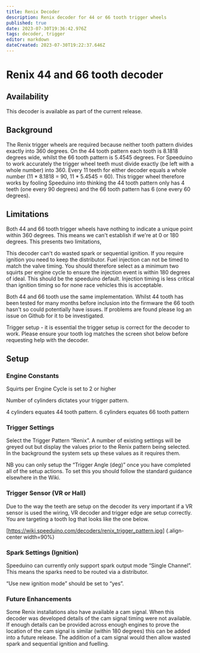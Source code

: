 ```yaml
---
title: Renix Decoder
description: Renix decoder for 44 or 66 tooth trigger wheels
published: true
date: 2023-07-30T19:36:42.976Z
tags: decoder, trigger
editor: markdown
dateCreated: 2023-07-30T19:22:37.646Z
---
```


# Renix 44 and 66 tooth decoder
## Availability

This decoder is available as part of the current release.

## Background

The Renix trigger wheels are required because neither tooth pattern divides exactly into 360 degrees. On the 44 tooth pattern each tooth is 8.1818 degrees wide, whilst the 66 tooth pattern is 5.4545 degrees. For Speeduino to work accurately the trigger wheel teeth must divide exactly (be left with a whole number) into 360. Every 11 teeth for either decoder equals a whole number (11 * 8.1818 = 90, 11 * 5.4545 = 60). This trigger wheel therefore works by fooling Speeduino into thinking the 44 tooth pattern only has 4 teeth (one every 90 degrees) and the 66 tooth pattern has 6 (one every 60 degrees). 

## Limitations

Both 44 and 66 tooth trigger wheels have nothing to indicate a unique point within 360 degrees. This means we can't establish if we're at 0 or 180 degrees. This presents two limitations,

This decoder can't do wasted spark or sequential ignition. If you require ignition you need to keep the distributor.
Fuel injection can not be timed to match the valve timing. You should therefore select as a minimum two squirts per engine cycle to ensure the injection event is within 180 degrees of ideal. This should be the speeduino default. Injection timing is less critical than ignition timing so for none race vehicles this is acceptable.

Both 44 and 66 tooth use the same implementation. Whilst 44 tooth has been tested for many months before inclusion into the firmware the 66 tooth hasn't so could potentially have issues. If problems are found please log an issue on Github for it to be investigated. 

Trigger setup - it is essential the trigger setup is correct for the decoder to work. Please ensure your tooth log matches the screen shot below before requesting help with the decoder.

## Setup

### Engine Constants

Squirts per Engine Cycle is set to 2 or higher

Number of cylinders dictates your trigger pattern. 

4 cylinders equates 44 tooth pattern.
6 cylinders equates 66 tooth pattern

### Trigger Settings

Select the Trigger Pattern “Renix”. A number of existing settings will be greyed out but display the values prior to the Renix pattern being selected. In the background the system sets up these values as it requires them.

NB you can only setup the “Trigger Angle (deg)” once you have completed all of the setup actions. To set this you should follow the standard guidance elsewhere in the Wiki.

### Trigger Sensor (VR or Hall)

Due to the way the teeth are setup on the decoder its very important if a VR sensor is used the wiring, VR decoder and trigger edge are setup correctly. You are targeting a tooth log that looks like the one below.


[https://wiki.speeduino.com/decoders/renix_trigger_pattern.jpg]  {.align-center width=90%}


### Spark Settings (Ignition)

Speeduino can currently only support spark output mode “Single Channel”. This means the sparks need to be routed via a distributor.

“Use new ignition mode” should be set to “yes”.



### Future Enhancements

Some Renix installations also have available a cam signal. When this decoder was developed details of the cam signal timing were not available. If enough details can be provided across enough engines to prove the location of the cam signal is similar (within 180 degrees) this can be added into a future release. The addition of a cam signal would then allow wasted spark and sequential ignition and fuelling.

